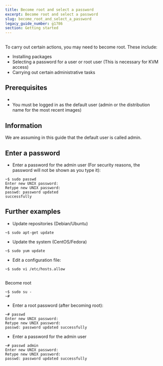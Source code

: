```yaml
---
title: Become root and select a password
excerpt: Become root and select a password
slug: become_root_and_select_a_password
legacy_guide_number: g1786
section: Getting started
---
```



## 
To carry out certain actions, you may need to become root. These include:

- Installing packages
- Selecting a password for a user or root user (This is necessary for KVM access)
- Carrying out certain administrative tasks




## Prerequisites

- []({legacy}1775)
- You must be logged in as the default user (admin or the distribution name for the most recent images)



## Information
We are assuming in this guide that the default user is called admin.


## Enter a password

- Enter a password for the admin user (For security reasons, the password will not be shown as you type it):

```
~$ sudo passwd
Enter new UNIX password:
Retype new UNIX password:
passwd: password updated 
successfully
```





## Further examples

- Update repositories (Debian/Ubuntu)

```
~$ sudo apt-get update
```


- Update the system (CentOS/Fedora)

```
~$ sudo yum update
```


- Edit a configuration file: 

```
~$ sudo vi /etc/hosts.allow
```





## 
Become root

```
~$ sudo su -
~#
```



- Enter a root password (after becoming root):

```
~# passwd
Enter new UNIX password: 
Retype new UNIX password: 
passwd: password updated successfully
```


- Enter a password for the admin user 

```
~# passwd admin
Enter new UNIX password:
Retype new UNIX password:
passwd: password updated successfully
```





## 
 

